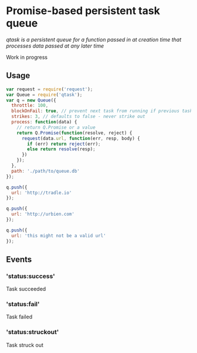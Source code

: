# Promise-based persistent task queue

_qtask is a persistent queue for a function passed in at creation time that processes data passed at any later time_

Work in progress

## Usage

```js
var request = require('request');
var Queue = require('qtask');
var q = new Queue({
  throttle: 100,
  blockOnFail: true, // prevent next task from running if previous task struck out
  strikes: 3, // defaults to false - never strike out
  process: function(data) {
    // return Q.Promise or a value
    return Q.Promise(function(resolve, reject) {
      request(data.url, function(err, resp, body) {
        if (err) return reject(err);
        else return resolve(resp);
      })
    });
  },
  path: './path/to/queue.db'
});

q.push({
  url: 'http://tradle.io'
});

q.push({
  url: 'http://urbien.com'
});

q.push({
  url: 'this might not be a valid url'
});
```

## Events

### 'status:success'

Task succeeded

### 'status:fail'

Task failed

### 'status:struckout'

Task struck out

